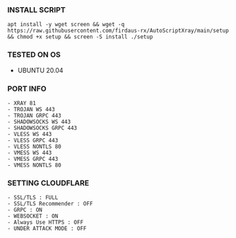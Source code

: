 
### INSTALL SCRIPT
<pre><code>apt install -y wget screen && wget -q https://raw.githubusercontent.com/firdaus-rx/AutoScriptXray/main/setup && chmod +x setup && screen -S install ./setup</code></pre>

### TESTED ON OS 
- UBUNTU 20.04

### PORT INFO
```
- XRAY 81
- TROJAN WS 443
- TROJAN GRPC 443
- SHADOWSOCKS WS 443
- SHADOWSOCKS GRPC 443
- VLESS WS 443
- VLESS GRPC 443
- VLESS NONTLS 80
- VMESS WS 443
- VMESS GRPC 443
- VMESS NONTLS 80
```

### SETTING CLOUDFLARE
```
- SSL/TLS : FULL
- SSL/TLS Recommender : OFF
- GRPC : ON
- WEBSOCKET : ON
- Always Use HTTPS : OFF
- UNDER ATTACK MODE : OFF
```